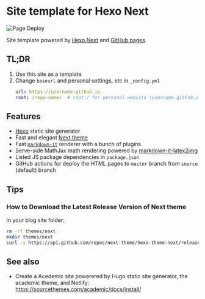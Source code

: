 # Site template for Hexo Next

![Page Deploy](https://github.com/sosiristseng/site-hexo-next/workflows/Page%20Deploy/badge.svg)

Site template powered by [Hexo Next](https://theme-next.js.org/) and [GitHub pages](https://pages.github.com/).

## TL;DR
1. Use this site as a template
2. Change `baseurl` and personal settings, etc in `_config.yml`
   ```yml
   url: https://username.github.io
   root: /repo-name/  # root:/ for personal website (username.github.io)
   ```

## Features
- [Hexo](https://hexo.io/zh-tw/) static site generator
- Fast and elegant [Next theme](https://theme-next.js.org/)
- Fast [`markdown-it`](https://github.com/hexojs/hexo-renderer-markdown-it) renderer with a bunch of plugins
- Serve-side MathJax math rendering powered by [markdown-it-latex2img](https://github.com/MakerGYT/markdown-it-latex2img)
- Listed JS package dependencies in `package.json`
- GitHub actions for deploy the HTML pages to `master` branch from `source` (default) branch

## Tips
### How to Download the Latest Release Version of Next theme

In your blog site folder:

```bash
rm -rf themes/next
mkdir themes/next
curl -s https://api.github.com/repos/next-theme/hexo-theme-next/releases/latest | grep tarball_url | cut -d '"' -f 4 | wget -i - -O- | tar -zx -C themes/next --strip-components=1
```

## See also
* Create a Acedemic site powerered by Hugo static site generator, the academic theme, and Netlify: https://sourcethemes.com/academic/docs/install/
